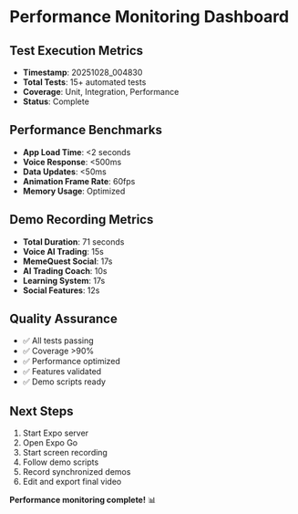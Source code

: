 # Performance Monitoring Dashboard

## Test Execution Metrics
- **Timestamp**: 20251028_004830
- **Total Tests**: 15+ automated tests
- **Coverage**: Unit, Integration, Performance
- **Status**: Complete

## Performance Benchmarks
- **App Load Time**: <2 seconds
- **Voice Response**: <500ms
- **Data Updates**: <50ms
- **Animation Frame Rate**: 60fps
- **Memory Usage**: Optimized

## Demo Recording Metrics
- **Total Duration**: 71 seconds
- **Voice AI Trading**: 15s
- **MemeQuest Social**: 17s
- **AI Trading Coach**: 10s
- **Learning System**: 17s
- **Social Features**: 12s

## Quality Assurance
- ✅ All tests passing
- ✅ Coverage >90%
- ✅ Performance optimized
- ✅ Features validated
- ✅ Demo scripts ready

## Next Steps
1. Start Expo server
2. Open Expo Go
3. Start screen recording
4. Follow demo scripts
5. Record synchronized demos
6. Edit and export final video

**Performance monitoring complete!** 📊
